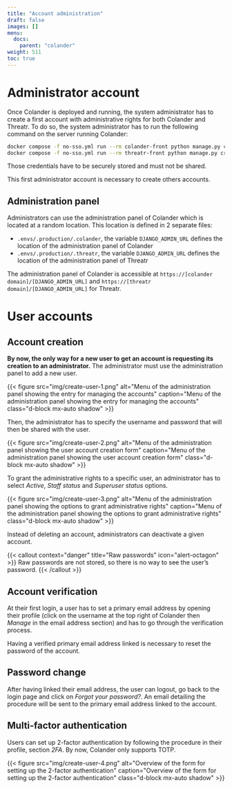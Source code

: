```yaml
---
title: "Account administration"
draft: false
images: []
menu:
  docs:
    parent: "colander"
weight: 511
toc: true
---
```


# Administrator account
Once Colander is deployed and running, the system administrator has to create a first account with administrative rights for both Colander and Threatr. To do so, the system administrator has to run the following command on the server running Colander:

```bash {title="Create admin accounts"}
docker compose -f no-sso.yml run --rm colander-front python manage.py createsuperuser
docker compose -f no-sso.yml run --rm threatr-front python manage.py createsuperuser
```

Those credentials have to be securely stored and must not be shared.

This first administrator account is necessary to create others accounts. 

## Administration panel
Administrators can use the administration panel of Colander which is located at a random location. This location is defined in 2 separate files:

* `.envs/.production/.colander`, the variable `DJANGO_ADMIN_URL` defines the location of the administration panel of Colander
* `.envs/.production/.threatr`, the variable `DJANGO_ADMIN_URL` defines the location of the administration panel of Threatr

The administration panel of Colander is accessible at `https://[colander domain]/[DJANGO_ADMIN_URL]` and `https://[threatr domain]/[DJANGO_ADMIN_URL]` for Threatr.

# User accounts
## Account creation
**By now, the only way for a new user to get an account is requesting its creation to an administrator.** The administrator must use the administration panel to add a new user.

{{< figure src="img/create-user-1.png" alt="Menu of the administration panel showing the entry for managing the accounts" caption="Menu of the administration panel showing the entry for managing the accounts" class="d-block mx-auto shadow" >}}

Then, the administrator has to specify the username and password that will then be shared with the user.

{{< figure src="img/create-user-2.png" alt="Menu of the administration panel showing the user account creation form" caption="Menu of the administration panel showing the user account creation form" class="d-block mx-auto shadow" >}}

To grant the administrative rights to a specific user, an administrator has to select *Active*, *Staff status* and *Superuser status* options.

{{< figure src="img/create-user-3.png" alt="Menu of the administration panel showing the options to grant administrative rights" caption="Menu of the administration panel showing the options to grant administrative rights" class="d-block mx-auto shadow" >}}

Instead of deleting an account, administrators can deactivate a given account.

{{< callout context="danger" title="Raw passwords" icon="alert-octagon" >}}
Raw passwords are not stored, so there is no way to see the user’s password.
{{< /callout >}}


## Account verification
At their first login, a user has to set a primary email address by opening their profile (click on the username at the top right of Colander then *Manage* in the email address section) and has to go through the verification process. 

Having a verified primary email address linked is necessary to reset the password of the account.

## Password change
After having linked their email address, the user can logout, go back to the login page and click on *Forgot your password?*. An email detailing the procedure will be sent to the primary email address linked to the account.

## Multi-factor authentication
Users can set up 2-factor authentication by following the procedure in their profile, section *2FA*. By now, Colander only supports TOTP.

{{< figure src="img/create-user-4.png" alt="Overview of the form for setting up the 2-factor authentication" caption="Overview of the form for setting up the 2-factor authentication" class="d-block mx-auto shadow" >}}